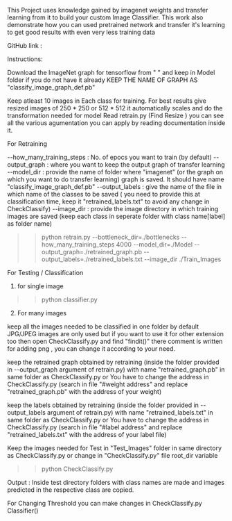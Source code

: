 This Project uses knowledge gained by imagenet weights and transfer learning from it to build your custom Image Classifier.
This work also demonstrate how you can used pretrained network and transfer it's learning to get good results with even very less training data


GitHub link : 


Instructions:

Download the ImageNet graph for tensorflow from " " and keep in Model folder if you do not have it already KEEP THE NAME OF GRAPH AS "classify_image_graph_def.pb"


Keep atleast 10 images in Each class for training. For best results give resized images of 250 * 250 or 512 * 512 
it automatically scales and do the transformation needed for model
Read retrain.py (Find Resize ) you can see all the various agumentation you can apply by reading documentation inside it.

For Retraining 

 --how_many_training_steps : No. of epocs you want to train (by default)
 --output_graph : where you want to keep the output graph of transfer learning
 --model_dir : provide the name of folder where "imagenet" (or the graph on which you want to do transfer learning)  graph is saved. It should have name "classify_image_graph_def.pb"
 --output_labels : give the name of the file in which name of the classes to be saved ( you need to provide this at classification time, keep it "retrained_labels.txt" to avoid any change in CheckClassify)
 --image_dir : provide the image directory in which training images are saved (keep each class in seperate folder with class name[label] as folder name)

>> python retrain.py --bottleneck_dir=./bottlenecks --how_many_training_steps 4000 --model_dir=./Model --output_graph=./retrained_graph.pb --output_labels=./retrained_labels.txt --image_dir ./Train_Images

For Testing / Classification

1) for single image 
>> python classifier.py <address of image>

2) For many images
 
 keep all the images needed to be classified in one folder
 by default JPG/JPEG images are only used but if you want to use it for other extension too then open CheckClassify.py and find "findit()" there comment is written for adding png , you can change 
 it according to your need.
 
 keep the retrained graph obtained by retraining (inside the folder provided in --output_graph argument of retrain.py) with name "retrained_graph.pb" in same folder as CheckClassify.py or You have
 to change the address in CheckClassify.py (search in file "#weight address" and replace "retrained_graph.pb" with the address of your weight)
 
 keep the labels obtained by retraining (inside the folder provided in --output_labels argument of retrain.py) with name "retrained_labels.txt" in same folder as CheckClassify.py or You have
 to change the address in CheckClassify.py (search in file "#label address" and replace "retrained_labels.txt" with the address of your label file)
 
 Keep the images needed for Test in "Test_Images" folder in same directory as CheckClassify.py or change in "CheckClassify.py" file root_dir variable
 
 >> python CheckClassify.py
 
 Output : Inside test directory folders with class names are made and images predicted in the respective class are copied.
 
 For Changing Threshold you can make changes in CheckClassify.py Classifier() 
